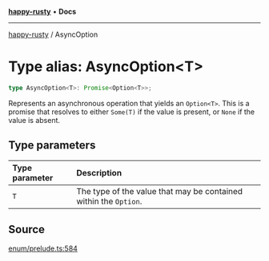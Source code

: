 [**happy-rusty**](../index.md) • **Docs**

***

[happy-rusty](../index.md) / AsyncOption

# Type alias: AsyncOption\<T\>

```ts
type AsyncOption<T>: Promise<Option<T>>;
```

Represents an asynchronous operation that yields an `Option<T>`.
This is a promise that resolves to either `Some(T)` if the value is present, or `None` if the value is absent.

## Type parameters

| Type parameter | Description |
| :------ | :------ |
| `T` | The type of the value that may be contained within the `Option`. |

## Source

[enum/prelude.ts:584](https://github.com/JiangJie/happy-rusty/blob/15ed105e08c6cc3943e22243c9386336a521d83e/src/enum/prelude.ts#L584)
